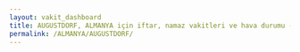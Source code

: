 ```yaml
---
layout: vakit_dashboard
title: AUGUSTDORF, ALMANYA için iftar, namaz vakitleri ve hava durumu - ilçe/eyalet seç
permalink: /ALMANYA/AUGUSTDORF/
---
```


<script type="text/javascript">
  var GLOBAL_COUNTRY = 'ALMANYA';
  var GLOBAL_CITY = 'AUGUSTDORF';
  var GLOBAL_STATE = '';
  var lat = 72;
  var lon = 21;
</script>
